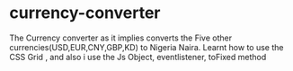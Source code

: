 # currency-converter
 
The Currency converter as it implies converts the Five other currencies(USD,EUR,CNY,GBP,KD) to Nigeria Naira.
Learnt how to use the CSS Grid , and also i use the Js Object, eventlistener, toFixed method
